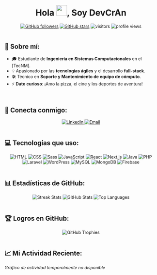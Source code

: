 <h1 align="center">Hola <img src="https://media.giphy.com/media/hvRJCLFzcasrR4ia7z/giphy.gif" width="35">, Soy DevCrAn</h1>

<div align="center">
  <a href="https://github.com/DevCrAn?tab=followers"><img src="https://img.shields.io/github/followers/DevCrAn?style=social" alt="GitHub followers"/></a>
  <a href="https://github.com/DevCrAn"><img src="https://img.shields.io/github/stars/DevCrAn?style=social" alt="GitHub stars"/></a>
  <img src="https://visitor-badge.laobi.icu/badge?page_id=DevCrAn.DevCrAn" alt="visitors"/>
  <img src="https://komarev.com/ghpvc/?username=DevCrAn" alt="profile views"/>
</div>

<br>

## 🚀 Sobre mí:

- 🎓 Estudiante de **Ingeniería en Sistemas Computacionales** en el [TecNM].
- 💡 Apasionado por las **tecnologías ágiles** y el desarrollo **full-stack**.
- 🛠️ Técnico en **Soporte y Mantenimiento de equipo de cómputo**.
- ⚡ **Dato curioso**: ¡Amo la pizza, el cine y los deportes de aventura!

<br>

## 🤝 Conecta conmigo:

<div align="center">
  <a href="https://www.linkedin.com/in/DevCrAn" target="_blank">
    <img src="https://img.icons8.com/fluency/48/000000/linkedin.png" alt="LinkedIn"/>
  </a>
  <a href="mailto:devcran@example.com">
    <img src="https://img.icons8.com/fluency/48/000000/gmail.png" alt="Email"/>
  </a>
</div>

<br>

## 💻 Tecnologías que uso:

<div align="center">
  <img src="https://img.icons8.com/color/48/000000/html-5--v1.png" alt="HTML"/> 
  <img src="https://img.icons8.com/color/48/000000/css3.png" alt="CSS"/> 
  <img src="https://img.icons8.com/color/48/000000/sass.png" alt="Sass"/>
  <img src="https://img.icons8.com/color/48/000000/javascript--v1.png" alt="JavaScript"/> 
  <img src="https://img.icons8.com/office/48/000000/react.png" alt="React"/> 
  <img src="https://img.icons8.com/color/48/000000/nextjs.png" alt="Next.js"/>

  <img src="https://img.icons8.com/color/48/000000/java-coffee-cup-logo--v1.png" alt="Java"/> 
  <img src="https://img.icons8.com/officel/48/000000/php-logo.png" alt="PHP"/> 
  <img src="https://img.icons8.com/fluency/48/000000/laravel.png" alt="Laravel"/> 
  <img src="https://img.icons8.com/fluency/48/000000/wordpress.png" alt="WordPress"/>
  
  <img src="https://img.icons8.com/color/48/000000/mysql-logo.png" alt="MySQL"/> 
  <img src="https://img.icons8.com/color/48/000000/mongodb.png" alt="MongoDB"/> 
  <img src="https://img.icons8.com/color/48/000000/firebase.png" alt="Firebase"/>
</div>

<br>

## 📊 Estadísticas de GitHub:

<div align="center">
  <img src="https://github-readme-streak-stats.herokuapp.com?user=DevCrAn&theme=algolia&date_format=M%20j%5B%2C%20Y%5D" alt="Streak Stats" />
  <img src="https://github-readme-stats.vercel.app/api?username=DevCrAn&theme=algolia&show_icons=true" alt="GitHub Stats" />
  <img src="https://github-readme-stats.vercel.app/api/top-langs/?username=DevCrAn&layout=compact&theme=algolia" alt="Top Languages" />
</div>

<br>

## 🏆 Logros en GitHub:

<div align="center">
  <img src="https://github-profile-trophy.vercel.app/?username=DevCrAn&theme=algolia" alt="GitHub Trophies" />
</div>

<br>

## 📈 Mi Actividad Reciente:

*Gráfico de actividad temporalmente no disponible*

